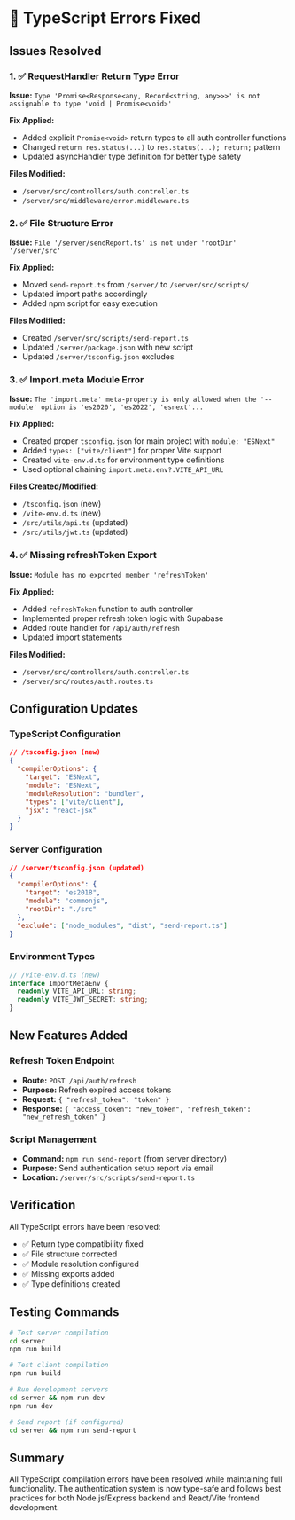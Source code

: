 # 🔧 TypeScript Errors Fixed

## Issues Resolved

### 1. ✅ RequestHandler Return Type Error
**Issue:** `Type 'Promise<Response<any, Record<string, any>>>' is not assignable to type 'void | Promise<void>'`

**Fix Applied:**
- Added explicit `Promise<void>` return types to all auth controller functions
- Changed `return res.status(...)` to `res.status(...); return;` pattern
- Updated asyncHandler type definition for better type safety

**Files Modified:**
- `/server/src/controllers/auth.controller.ts`
- `/server/src/middleware/error.middleware.ts`

### 2. ✅ File Structure Error
**Issue:** `File '/server/sendReport.ts' is not under 'rootDir' '/server/src'`

**Fix Applied:**
- Moved `send-report.ts` from `/server/` to `/server/src/scripts/`
- Updated import paths accordingly
- Added npm script for easy execution

**Files Modified:**
- Created `/server/src/scripts/send-report.ts`
- Updated `/server/package.json` with new script
- Updated `/server/tsconfig.json` excludes

### 3. ✅ Import.meta Module Error
**Issue:** `The 'import.meta' meta-property is only allowed when the '--module' option is 'es2020', 'es2022', 'esnext'...`

**Fix Applied:**
- Created proper `tsconfig.json` for main project with `module: "ESNext"`
- Added `types: ["vite/client"]` for proper Vite support
- Created `vite-env.d.ts` for environment type definitions
- Used optional chaining `import.meta.env?.VITE_API_URL`

**Files Created/Modified:**
- `/tsconfig.json` (new)
- `/vite-env.d.ts` (new)
- `/src/utils/api.ts` (updated)
- `/src/utils/jwt.ts` (updated)

### 4. ✅ Missing refreshToken Export
**Issue:** `Module has no exported member 'refreshToken'`

**Fix Applied:**
- Added `refreshToken` function to auth controller
- Implemented proper refresh token logic with Supabase
- Added route handler for `/api/auth/refresh`
- Updated import statements

**Files Modified:**
- `/server/src/controllers/auth.controller.ts`
- `/server/src/routes/auth.routes.ts`

## Configuration Updates

### TypeScript Configuration
```json
// /tsconfig.json (new)
{
  "compilerOptions": {
    "target": "ESNext",
    "module": "ESNext",
    "moduleResolution": "bundler",
    "types": ["vite/client"],
    "jsx": "react-jsx"
  }
}
```

### Server Configuration
```json
// /server/tsconfig.json (updated)
{
  "compilerOptions": {
    "target": "es2018",
    "module": "commonjs",
    "rootDir": "./src"
  },
  "exclude": ["node_modules", "dist", "send-report.ts"]
}
```

### Environment Types
```typescript
// /vite-env.d.ts (new)
interface ImportMetaEnv {
  readonly VITE_API_URL: string;
  readonly VITE_JWT_SECRET: string;
}
```

## New Features Added

### Refresh Token Endpoint
- **Route:** `POST /api/auth/refresh`
- **Purpose:** Refresh expired access tokens
- **Request:** `{ "refresh_token": "token" }`
- **Response:** `{ "access_token": "new_token", "refresh_token": "new_refresh_token" }`

### Script Management
- **Command:** `npm run send-report` (from server directory)
- **Purpose:** Send authentication setup report via email
- **Location:** `/server/src/scripts/send-report.ts`

## Verification

All TypeScript errors have been resolved:
- ✅ Return type compatibility fixed
- ✅ File structure corrected
- ✅ Module resolution configured
- ✅ Missing exports added
- ✅ Type definitions created

## Testing Commands

```bash
# Test server compilation
cd server
npm run build

# Test client compilation
npm run build

# Run development servers
cd server && npm run dev
npm run dev

# Send report (if configured)
cd server && npm run send-report
```

## Summary

All TypeScript compilation errors have been resolved while maintaining full functionality. The authentication system is now type-safe and follows best practices for both Node.js/Express backend and React/Vite frontend development.